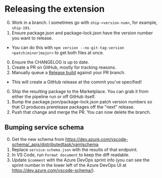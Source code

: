 # Releasing the extension

0. Work in a branch. I sometimes go with `ship-<version-num>`, for example, `ship-191`.
0. Ensure package.json and package-lock.json have the version number you want to release.
  - You can do this with `npm version --no-git-tag-version <patch|minor|major>` to get both files at once.
0. Ensure the CHANGELOG is up to date.
0. Create a PR on GitHub, mostly for tracking reasons.
0. Manually queue a [Release build](https://dev.azure.com/ms/azure-pipelines-vscode/_build?definitionId=12) against your PR branch.
  - This will create a GitHub release at the commit you've specified!
0. Ship the resulting package to the Marketplace.
You can grab it from either the pipeline run or off GitHub itself.
0. Bump the package.json/package-lock.json patch version numbers so that CI produces prerelease packages off the "next" release.
0. Push that change and merge the PR. You can now delete the branch.

## Bumping service schema

0. Get the new schema from https://dev.azure.com/vscode-schema/_apis/distributedtask/yamlschema
0. Replace `service-schema.json` with the results of that endpoint.
0. In VS Code, run `Format document` to keep the diff readable.
0. Update `$comment` with the Azure DevOps sprint info (you can see the sprint number in the lower left of the Azure DevOps UI at https://dev.azure.com/vscode-schema/).
